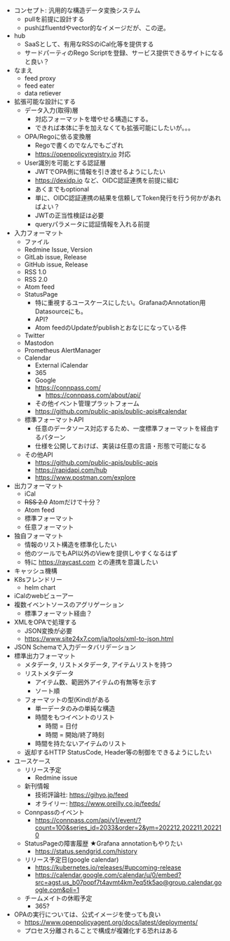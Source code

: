 - コンセプト: 汎用的な構造データ変換システム
  - pullを前提に設計する
  - pushはfluentdやvector的なイメージだが、この逆。
- hub
  - SaaSとして、有用なRSSのiCal化等を提供する
  - サードパーティのRego Scriptを登録、サービス提供できるサイトになると良い？
- なまえ
  - feed proxy
  - feed eater
  - data retiever
- 拡張可能な設計にする
  - データ入力(取得)層
    - 対応フォーマットを増やせる構造にする。
    - できれば本体に手を加えなくても拡張可能にしたいが。。。
  - OPA/Regoに依る変換層
    - Regoで書くのでなんでもござれ
    - https://openpolicyregistry.io 対応
  - User識別を可能とする認証層
    - JWTでOPA側に情報を引き渡せるようにしたい
    - https://dexidp.io など、OIDC認証連携を前提に組む
    - あくまでもoptional
    - 単に、OIDC認証連携の結果を信頼してToken発行を行う何かがあればよい？
    - JWTの正当性検証は必要
    - queryパラメータに認証情報を入れる前提
- 入力フォーマット
  - ファイル
  - Redmine Issue, Version
  - GitLab issue, Release
  - GitHub issue, Release
  - RSS 1.0
  - RSS 2.0
  - Atom feed
  - StatusPage
    - 特に重視するユースケースにしたい。GrafanaのAnnotation用Datasourceにも。
    - API?
    - Atom feedのUpdateがpublishとおなじになっている件
  - Twitter
  - Mastodon
  - Prometheus AlertManager
  - Calendar
    - External iCalendar
    - 365
    - Google
    - https://connpass.com/
      - https://connpass.com/about/api/
    - その他イベント管理プラットフォーム
    - https://github.com/public-apis/public-apis#calendar
  - 標準フォーマットAPI
    - 任意のデータソース対応するため、一度標準フォーマットを経由するパターン
    - 仕様を公開しておけば、実装は任意の言語・形態で可能になる
  - その他API
    - https://github.com/public-apis/public-apis
    - https://rapidapi.com/hub
    - https://www.postman.com/explore
- 出力フォーマット
  - iCal
  - ~~RSS 2.0~~ Atomだけで十分？
  - Atom feed
  - 標準フォーマット
  - 任意フォーマット
- 独自フォーマット
  - 情報のリスト構造を標準化したい
  - 他のツールでもAPI以外のViewを提供しやすくなるはず
  - 特に https://raycast.com との連携を意識したい
- キャッシュ機構
- K8sフレンドリー
  - helm chart
- iCalのwebビューアー
- 複数イベントソースのアグリゲーション
  - 標準フォーマット経由？
- XMLをOPAで処理する
  - JSON変換が必要
  - https://www.site24x7.com/ja/tools/xml-to-json.html
- JSON Schemaで入力データバリデーション
- 標準出力フォーマット
  - メタデータ, リストメタデータ, アイテムリストを持つ
  - リストメタデータ
    - アイテム数、範囲外アイテムの有無等を示す
    - ソート順
  - フォーマットの型(Kind)がある
    - 単一データのみの単純な構造
    - 時間をもつイベントのリスト
      - 時間 = 日付
      - 時間 = 開始/終了時刻
    - 時間を持たないアイテムのリスト
  - 返却するHTTP StatusCode, Header等の制御をできるようにしたい
- ユースケース
  - リリース予定
    - Redmine issue
  - 新刊情報
    - 技術評論社: https://gihyo.jp/feed
    - オライリー: https://www.oreilly.co.jp/feeds/
  - Connpassのイベント
    - https://connpass.com/api/v1/event/?count=100&series_id=2033&order=2&ym=202212,202211,202210
  - StatusPageの障害履歴 ★Grafana annotationもやりたい
    - https://status.sendgrid.com/history
  - リリース予定日(google calendar)
    - https://kubernetes.io/releases/#upcoming-release
    - https://calendar.google.com/calendar/u/0/embed?src=agst.us_b07popf7t4avmt4km7eq5tk5ao@group.calendar.google.com&pli=1
  - チームメイトの休暇予定
    - 365?
- OPAの実行については、公式イメージを使っても良い
  - https://www.openpolicyagent.org/docs/latest/deployments/
  - プロセス分離されることで構成が複雑化する恐れはある
